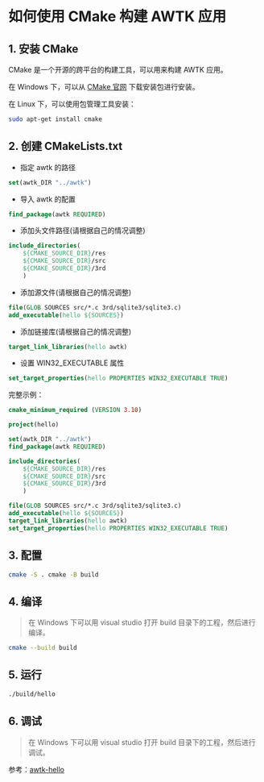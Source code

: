 # 如何使用 CMake 构建 AWTK 应用

## 1. 安装 CMake

CMake 是一个开源的跨平台的构建工具，可以用来构建 AWTK 应用。

在 Windows 下，可以从 [CMake 官网](https://cmake.org/download/) 下载安装包进行安装。

在 Linux 下，可以使用包管理工具安装：

```bash
sudo apt-get install cmake
```

## 2. 创建 CMakeLists.txt

* 指定 awtk 的路径

```cmake
set(awtk_DIR "../awtk")
```

* 导入 awtk 的配置

```cmake
find_package(awtk REQUIRED)
```

* 添加头文件路径(请根据自己的情况调整)

```cmake
include_directories(
    ${CMAKE_SOURCE_DIR}/res
    ${CMAKE_SOURCE_DIR}/src
    ${CMAKE_SOURCE_DIR}/3rd
    )   
```

* 添加源文件(请根据自己的情况调整)
    
```cmake
file(GLOB SOURCES src/*.c 3rd/sqlite3/sqlite3.c)
add_executable(hello ${SOURCES})
```

* 添加链接库(请根据自己的情况调整)
    
```cmake
target_link_libraries(hello awtk)
```

* 设置 WIN32_EXECUTABLE 属性

```cmake
set_target_properties(hello PROPERTIES WIN32_EXECUTABLE TRUE)
```

完整示例：

```cmake
cmake_minimum_required (VERSION 3.10)

project(hello)

set(awtk_DIR "../awtk")
find_package(awtk REQUIRED)

include_directories(
    ${CMAKE_SOURCE_DIR}/res
    ${CMAKE_SOURCE_DIR}/src
    ${CMAKE_SOURCE_DIR}/3rd
    )   

file(GLOB SOURCES src/*.c 3rd/sqlite3/sqlite3.c)
add_executable(hello ${SOURCES})
target_link_libraries(hello awtk)
set_target_properties(hello PROPERTIES WIN32_EXECUTABLE TRUE)
```

## 3. 配置

```bash
cmake -S . cmake -B build
```

## 4. 编译

> 在 Windows 下可以用 visual studio 打开 build 目录下的工程，然后进行编译。

```bash
cmake --build build
```

## 5. 运行

```bash
./build/hello
```

## 6. 调试

> 在 Windows 下可以用 visual studio 打开 build 目录下的工程，然后进行调试。


参考：[awtk-hello](https://gitee.com/zlgopen/awtk-hello)